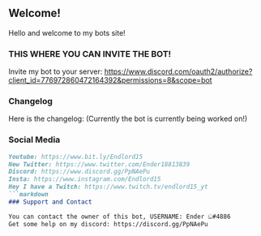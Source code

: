 ## Welcome!
Hello and welcome to my bots site!

### THIS WHERE YOU CAN INVITE THE BOT!

Invite my bot to your server: 
https://www.discord.com/oauth2/authorize?client_id=776972860472164392&permissions=8&scope=bot

### Changelog

Here is the changelog: (Currently the bot is currently being worked on!)

### Social Media
```markdown
Youtube: https://www.bit.ly/Endlord15
New Twitter: https://www.twitter.com/Ender18813839
Discord: https://www.discord.gg/PpNAePu
Insta: https://www.instagram.com/Endlord15
Hey I have a Twitch: https://www.twitch.tv/endlord15_yt
```markdown
### Support and Contact

You can contact the owner of this bot, USERNAME: Ender ඞ#4886
Get some help on my discord: https://discord.gg/PpNAePu
